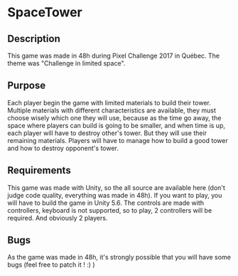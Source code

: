 # SpaceTower

## Description

This game was made in 48h during Pixel Challenge 2017 in Québec. The theme was "Challenge in limited space".

## Purpose

Each player begin the game with limited materials to build their tower. Multiple materials with different characteristics are available, they must choose wisely which one they will use, because as the time go away, the space where players can build is going to be smaller, and when time is up, each player will have to destroy other's tower. But they will use their remaining materials.
Players will have to manage how to build a good tower and how to destroy opponent's tower.

## Requirements

This game was made with Unity, so the all source are available here (don't judge code quality, everything was made in 48h). If you want to play, you will have to build the game in Unity 5.6.
The controls are made with controllers, keyboard is not supported, so to play, 2 controllers will be required. And obviously 2 players.

## Bugs

As the game was made in 48h, it's strongly possible that you will have some bugs (feel free to patch it ! :) )
